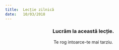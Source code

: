 ```yaml
---
title:  Lecție zilnică
date:   10/03/2018
---
```


### <center>Lucrăm la această lecție.</center>
<center>Te rog intoarce-te mai tarziu.</center>
